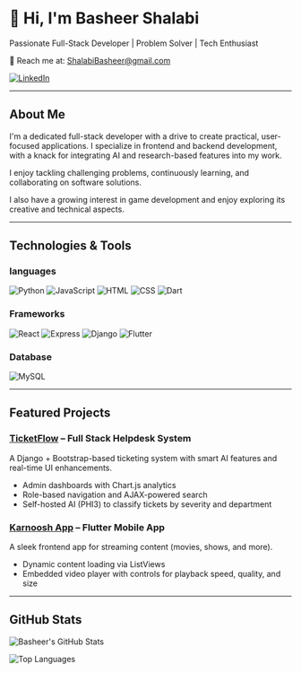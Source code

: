 # 👋 Hi, I'm Basheer Shalabi
Passionate Full-Stack Developer | Problem Solver | Tech Enthusiast

📧 Reach me at: ShalabiBasheer@gmail.com

[![LinkedIn](https://img.shields.io/badge/-LinkedIn-0A66C2?style=for-the-badge&logo=linkedin&logoColor=white)](https://www.linkedin.com/in/basheer-shalabi-99379922b/)

---

## About Me

I'm a dedicated full-stack developer with a drive to create practical, user-focused applications. I specialize in frontend and backend development, with a knack for integrating AI and research-based features into my work.

I enjoy tackling challenging problems, continuously learning, and collaborating on software solutions.

I also have a growing interest in game development and enjoy exploring its creative and technical aspects.

---

## Technologies & Tools

### languages
![Python](https://img.shields.io/badge/-Python-3776AB?style=for-the-badge&logo=python&logoColor=white)
![JavaScript](https://img.shields.io/badge/-JavaScript-F7DF1E?style=for-the-badge&logo=javascript&logoColor=black)
![HTML](https://img.shields.io/badge/-HTML5-E34F26?style=for-the-badge&logo=html5&logoColor=white)
![CSS](https://img.shields.io/badge/-CSS3-1572B6?style=for-the-badge&logo=css3)
![Dart](https://img.shields.io/badge/-Dart-0175C2?style=for-the-badge&logo=dart&logoColor=white)
### Frameworks
![React](https://img.shields.io/badge/-React-61DAFB?style=for-the-badge&logo=react&logoColor=black)
![Express](https://img.shields.io/badge/-Express.js-000000?style=for-the-badge&logo=express)
![Django](https://img.shields.io/badge/-Django-092E20?style=for-the-badge&logo=django)
![Flutter](https://img.shields.io/badge/-Flutter-02569B?style=for-the-badge&logo=flutter)
### Database
![MySQL](https://img.shields.io/badge/-MySQL-4479A1?style=for-the-badge&logo=mysql&logoColor=white)


---

## Featured Projects

### [TicketFlow](https://github.com/DevAbdallahSi/Python-Project) – Full Stack Helpdesk System
A Django + Bootstrap-based ticketing system with smart AI features and real-time UI enhancements.
- Admin dashboards with Chart.js analytics
- Role-based navigation and AJAX-powered search
- Self-hosted AI (PHI3) to classify tickets by severity and department

### [Karnoosh App](https://github.com/mohamad4420/movie-aplication) – Flutter Mobile App
A sleek frontend app for streaming content (movies, shows, and more).
- Dynamic content loading via ListViews
- Embedded video player with controls for playback speed, quality, and size

---

## GitHub Stats

![Basheer's GitHub Stats](https://github-readme-stats.vercel.app/api?username=BasheerShalabi&show_icons=true&theme=tokyonight)

![Top Languages](https://github-readme-stats.vercel.app/api/top-langs/?username=BasheerShalabi&layout=compact&theme=tokyonight)


